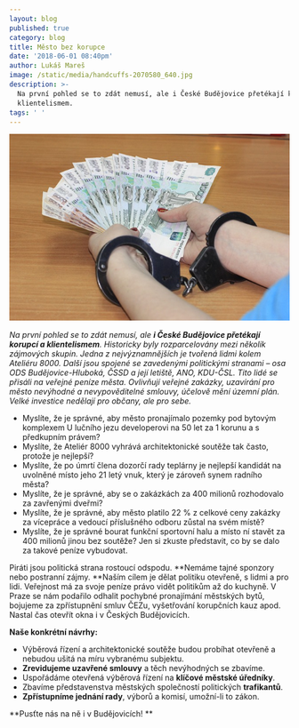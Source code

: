 ```yaml
---
layout: blog
published: true
category: blog
title: Město bez korupce
date: '2018-06-01 08:40pm'
author: Lukáš Mareš
image: /static/media/handcuffs-2070580_640.jpg
description: >-
  Na první pohled se to zdát nemusí, ale i České Budějovice přetékají korupcí a
  klientelismem. 
tags: ' '
---
```

![korupce](/static/media/handcuffs-2070580_640.jpg)

_Na první pohled se to zdát nemusí, ale **i České Budějovice přetékají korupcí a klientelismem**. Historicky byly rozparcelovány mezi několik zájmových skupin. Jedna z nejvýznamnějších je tvořená lidmi kolem Ateliéru 8000. Další jsou spojené se zavedenými politickými stranami – osa ODS Budějovice-Hluboká, ČSSD a její letiště, ANO, KDU-ČSL. Tito lidé se přisáli na veřejné peníze města. Ovlivňují veřejné zakázky, uzavírání pro město nevýhodné a nevypověditelné smlouvy, účelově mění územní plán. Velké investice nedělají pro občany, ale pro sebe._

* Myslíte, že je správné, aby město pronajímalo pozemky pod bytovým komplexem U lučního jezu developerovi na 50 let za 1 korunu a s předkupním právem?  
* Myslíte, že Ateliér 8000 vyhrává architektonické soutěže tak často, protože je nejlepší?
* Myslíte, že po úmrtí člena dozorčí rady teplárny je nejlepší kandidát na uvolněné místo jeho 21 letý vnuk, který je zároveň synem radního města?
* Myslíte, že je správné, aby se o zakázkách za 400 milionů rozhodovalo za zavřenými dveřmi?
* Myslíte, že je správné, aby město platilo 22 % z celkové ceny zakázky za vícepráce a vedoucí příslušného odboru zůstal na svém místě?
* Myslíte, že je správné bourat funkční sportovní halu a místo ní stavět za 400 milionů jinou bez soutěže? Jen si zkuste představit, co by se dalo za takové peníze vybudovat.

Piráti jsou politická strana rostoucí odspodu. **Nemáme tajné sponzory nebo postranní zájmy. **Naším cílem je dělat politiku otevřeně, s lidmi a pro lidi. Veřejnost má za svoje peníze právo vidět politikům až do kuchyně. V Praze se nám podařilo odhalit pochybné pronajímání městských bytů, bojujeme za zpřístupnění smluv ČEZu, vyšetřování korupčních kauz apod. Nastal čas otevřít okna i v Českých Budějovicích.

**Naše konkrétní návrhy:**

* Výběrová řízení a architektonické soutěže budou probíhat otevřeně a nebudou ušitá na míru vybranému subjektu.
* **Zrevidujeme uzavřené smlouvy** a těch nevýhodných se zbavíme.
* Uspořádáme otevřená výběrová řízení na **klíčové městské úředníky**.
* Zbavíme představenstva městských společností politických **trafikantů**.
* **Zpřístupníme jednání rady**, výborů a komisí, umožní-li to zákon. 

 **Pusťte nás na ně i v Budějovicích! 
**
